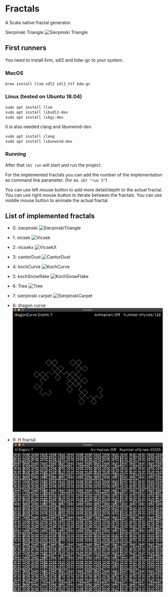 # Fractals
A Scala native fractal generator.

Sierpinski Triangle
![Sierpinski
Triangle](https://github.com/smithandrewl/fractals/raw/master/docs/images/sierpinski.png)

## First runners
You need to install llvm, sdl2 and bdw-gc to your system.

### MacOS

```
brew install llvm sdl2 sdl2_ttf bdw-gc
```

### Linux (tested on Ubuntu 18.04)

```
sudo apt install llvm
sudo apt install libsdl2-dev
sudo apt install libgc-dev
```

It is also needed clang and libunwind-dev.
```
sudo apt install clang
sudo apt install libunwind-dev
```

### Running

After that `sbt run` will start and run the project.

For the implemented fractals you can add the number of the implementation as command line parameter. (for ex. `sbt "run 3"`)

You can use left mouse button to add more detail/depth to the actual fractal.
You can use right mouse button to iterate between the fractals.
You can use middle mouse button to animate the actual fractal.

## List of implemented fractals

- 0: sierpinski
![SierpinskiTriangle](https://github.com/smithandrewl/fractals/raw/master/docs/images/sierpinski.png)

- 1: vicsek
![Vicsek](https://github.com/smithandrewl/fractals/raw/master/docs/images/vicsek.png)

- 2: vicsekx
![VicsekX](https://github.com/smithandrewl/fractals/raw/master/docs/images/vicsek-x.png)

- 3: cantorDust
![CantorDust](https://github.com/smithandrewl/fractals/raw/master/docs/images/cantor-dust.png)

- 4: kochCurve
![KochCurve](https://github.com/smithandrewl/fractals/raw/master/docs/images/koch-curve.png)

- 5: kochSnowflake
![KochSnowFlake](https://github.com/smithandrewl/fractals/raw/master/docs/images/koch-snowflake.png)

- 6: Tree
![Tree](https://github.com/smithandrewl/fractals/raw/master/docs/images/tree.png)

- 7: sierpinski carpet
![SierpinskiCarpet](https://github.com/smithandrewl/fractals/raw/master/docs/images/sierpinski-carpet.png)
 
- 8: dragon curve 
![DragonCurve](docs/images/dragon-curve.png)

- 9: H fractal 
![Hfractal](docs/images/H-fractal.png)

